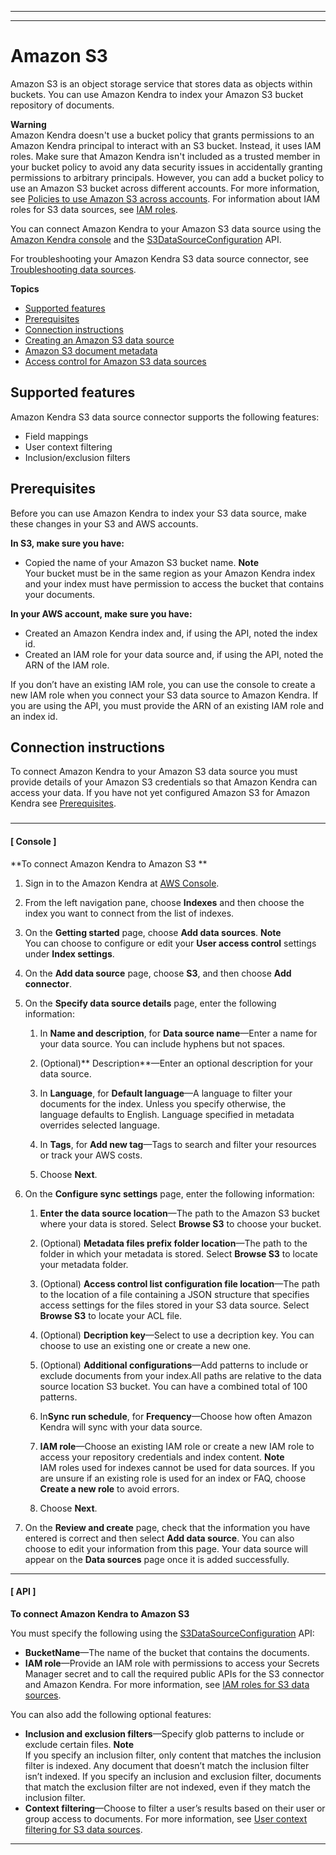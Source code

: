 --------

--------

# Amazon S3<a name="data-source-s3"></a>

Amazon S3 is an object storage service that stores data as objects within buckets\. You can use Amazon Kendra to index your Amazon S3 bucket repository of documents\.

**Warning**  
Amazon Kendra doesn't use a bucket policy that grants permissions to an Amazon Kendra principal to interact with an S3 bucket\. Instead, it uses IAM roles\. Make sure that Amazon Kendra isn't included as a trusted member in your bucket policy to avoid any data security issues in accidentally granting permissions to arbitrary principals\. However, you can add a bucket policy to use an Amazon S3 bucket across different accounts\. For more information, see [Policies to use Amazon S3 across accounts](https://docs.aws.amazon.com/kendra/latest/dg/iam-roles.html#iam-roles-ds-s3-cross-accounts)\. For information about IAM roles for S3 data sources, see [IAM roles](https://docs.aws.amazon.com/kendra/latest/dg/iam-roles.html#iam-roles-ds-s3)\.

You can connect Amazon Kendra to your Amazon S3 data source using the [Amazon Kendra console](https://console.aws.amazon.com/kendra/) and the [S3DataSourceConfiguration](https://docs.aws.amazon.com/kendra/latest/dg/API_S3DataSourceConfiguration.html) API\.

For troubleshooting your Amazon Kendra S3 data source connector, see [Troubleshooting data sources](troubleshooting-data-sources.md)\.

**Topics**
+ [Supported features](#supported-features-s3)
+ [Prerequisites](#prerequisites-s3)
+ [Connection instructions](#data-source-procedure-s3)
+ [Creating an Amazon S3 data source](create-ds-s3.md)
+ [Amazon S3 document metadata](s3-metadata.md)
+ [Access control for Amazon S3 data sources](s3-acl.md)

## Supported features<a name="supported-features-s3"></a>

Amazon Kendra S3 data source connector supports the following features:
+ Field mappings
+ User context filtering
+ Inclusion/exclusion filters

## Prerequisites<a name="prerequisites-s3"></a>

Before you can use Amazon Kendra to index your S3 data source, make these changes in your S3 and AWS accounts\.

**In S3, make sure you have:**
+ Copied the name of your Amazon S3 bucket name\.
**Note**  
Your bucket must be in the same region as your Amazon Kendra index and your index must have permission to access the bucket that contains your documents\.

**In your AWS account, make sure you have:**
+ Created an Amazon Kendra index and, if using the API, noted the index id\.
+ Created an IAM role for your data source and, if using the API, noted the ARN of the IAM role\.

If you don’t have an existing IAM role, you can use the console to create a new IAM role when you connect your S3 data source to Amazon Kendra\. If you are using the API, you must provide the ARN of an existing IAM role and an index id\.

## Connection instructions<a name="data-source-procedure-s3"></a>

To connect Amazon Kendra to your Amazon S3 data source you must provide details of your Amazon S3 credentials so that Amazon Kendra can access your data\. If you have not yet configured Amazon S3 for Amazon Kendra see [Prerequisites](#prerequisites-s3)\.

### <a name="s3-adding-procedure"></a>

------
#### [ Console ]

**To connect Amazon Kendra to Amazon S3 ** 

1. Sign in to the Amazon Kendra at [AWS Console](https://console.aws.amazon.com/kendra/)\.

1. From the left navigation pane, choose **Indexes** and then choose the index you want to connect from the list of indexes\.

1. On the **Getting started** page, choose **Add data sources**\.
**Note**  
You can choose to configure or edit your **User access control** settings under **Index settings**\. 

1. On the **Add data source** page, choose **S3**, and then choose **Add connector**\.

1. On the **Specify data source details** page, enter the following information:

   1. In **Name and description**, for **Data source name**—Enter a name for your data source\. You can include hyphens but not spaces\.

   1. \(Optional\)** Description**—Enter an optional description for your data source\.

   1. In **Language**, for **Default language**—A language to filter your documents for the index\. Unless you specify otherwise, the language defaults to English\. Language specified in metadata overrides selected language\.

   1. In **Tags**, for **Add new tag**—Tags to search and filter your resources or track your AWS costs\.

   1. Choose **Next**\.

1. On the **Configure sync settings** page, enter the following information:

   1. **Enter the data source location**—The path to the Amazon S3 bucket where your data is stored\. Select **Browse S3** to choose your bucket\.

   1. \(Optional\) **Metadata files prefix folder location**—The path to the folder in which your metadata is stored\. Select **Browse S3** to locate your metadata folder\.

   1. \(Optional\) **Access control list configuration file location**—The path to the location of a file containing a JSON structure that specifies access settings for the files stored in your S3 data source\. Select **Browse S3** to locate your ACL file\.

   1. \(Optional\) **Decription key**—Select to use a decription key\. You can choose to use an existing one or create a new one\.

   1. \(Optional\) **Additional configurations**—Add patterns to include or exclude documents from your index\.All paths are relative to the data source location S3 bucket\. You can have a combined total of 100 patterns\.

   1. In**Sync run schedule**, for **Frequency**—Choose how often Amazon Kendra will sync with your data source\.

   1. **IAM role**—Choose an existing IAM role or create a new IAM role to access your repository credentials and index content\.
**Note**  
IAM roles used for indexes cannot be used for data sources\. If you are unsure if an existing role is used for an index or FAQ, choose **Create a new role** to avoid errors\.

   1. Choose **Next**\.

1. On the **Review and create** page, check that the information you have entered is correct and then select **Add data source**\. You can also choose to edit your information from this page\. Your data source will appear on the **Data sources** page once it is added successfully\.

------
#### [ API ]

**To connect Amazon Kendra to Amazon S3**

You must specify the following using the [S3DataSourceConfiguration](https://docs.aws.amazon.com/kendra/latest/dg/API_S3DataSourceConfiguration.html) API:
+  **BucketName**—The name of the bucket that contains the documents\.
+ **IAM role**—Provide an IAM role with permissions to access your Secrets Manager secret and to call the required public APIs for the S3 connector and Amazon Kendra\. For more information, see [IAM roles for S3 data sources](https://docs.aws.amazon.com/kendra/latest/dg/iam-roles.html#iam-roles-ds)\.

You can also add the following optional features:
+  **Inclusion and exclusion filters**—Specify glob patterns to include or exclude certain files\.
**Note**  
If you specify an inclusion filter, only content that matches the inclusion filter is indexed\. Any document that doesn’t match the inclusion filter isn’t indexed\. If you specify an inclusion and exclusion filter, documents that match the exclusion filter are not indexed, even if they match the inclusion filter\.
+  **Context filtering**—Choose to filter a user’s results based on their user or group access to documents\. For more information, see [User context filtering for S3 data sources](https://docs.aws.amazon.com/kendra/latest/dg/user-context-filter.html)\.

------